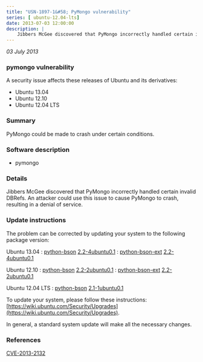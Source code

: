 ```yaml
---
title: "USN-1897-1&#58; PyMongo vulnerability"
series: [ ubuntu-12.04-lts]
date: 2013-07-03 12:00:00
description: |
    Jibbers McGee discovered that PyMongo incorrectly handled certain invalid DBRefs. An attacker could use this issue to cause PyMongo to crash, resulting in a denial of service. 
--- 
```

 
 

*03 July 2013*

### pymongo vulnerability

A security issue affects these releases of Ubuntu and its derivatives:

* Ubuntu 13.04
* Ubuntu 12.10
* Ubuntu 12.04 LTS

### Summary

PyMongo could be made to crash under certain conditions. 

### Software description

* pymongo 

### Details

Jibbers McGee discovered that PyMongo incorrectly handled certain invalid DBRefs. An attacker could use this issue to cause PyMongo to crash, resulting in a denial of service. 

### Update instructions

The problem can be corrected by updating your system to the following package version:

Ubuntu 13.04
 : [python-bson](https://launchpad.net/ubuntu/+source/pymongo) <span> [2.2-4ubuntu0.1](https://launchpad.net/ubuntu/+source/pymongo/2.2-4ubuntu0.1) </span> 
 : [python-bson-ext](https://launchpad.net/ubuntu/+source/pymongo) <span> [2.2-4ubuntu0.1](https://launchpad.net/ubuntu/+source/pymongo/2.2-4ubuntu0.1) </span> 

Ubuntu 12.10
 : [python-bson](https://launchpad.net/ubuntu/+source/pymongo) <span> [2.2-2ubuntu0.1](https://launchpad.net/ubuntu/+source/pymongo/2.2-2ubuntu0.1) </span> 
 : [python-bson-ext](https://launchpad.net/ubuntu/+source/pymongo) <span> [2.2-2ubuntu0.1](https://launchpad.net/ubuntu/+source/pymongo/2.2-2ubuntu0.1) </span> 

Ubuntu 12.04 LTS
 : [python-bson](https://launchpad.net/ubuntu/+source/pymongo) <span> [2.1-1ubuntu0.1](https://launchpad.net/ubuntu/+source/pymongo/2.1-1ubuntu0.1) </span> 

To update your system, please follow these instructions: [https://wiki.ubuntu.com/Security/Upgrades](https://wiki.ubuntu.com/Security/Upgrades).

In general, a standard system update will make all the necessary changes. 

### References

 
 [CVE-2013-2132](http://people.ubuntu.com/~ubuntu-security/cve/CVE-2013-2132)
 

